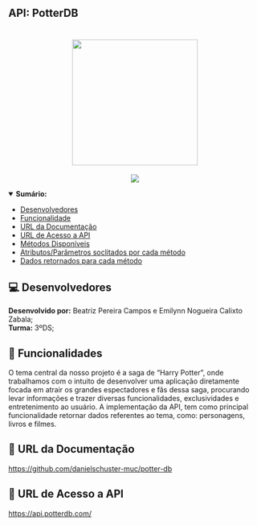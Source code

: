 <h2>API: PotterDB<h2>

<h1 align="center"><img src= "https://user-images.githubusercontent.com/101807045/229957740-54ce8e39-fdef-4c6e-9a9d-3ce9f55fa2ae.png" heigth="250px" width="250px"/></h1>
<p align="center">
<img src="http://img.shields.io/static/v1?label=APLICABILIDADE&message=APRESENTA%20DADOS%20REFERENTES%20AO%20MUNDO%20DO%20HARRY%20POTTER: PERSONAGENS, FILMES%20E%20LIVROS&color=yellow&style=for-the-badge"/>
</p>

 <details open="sumario">
  <summary><b>Sumário:</summary></b>

- [ Desenvolvedores ](#Desenvolvedores)
- [ Funcionalidade ](#funcionalidades)
- [ URL da Documentação ](#1)
- [ URL de Acesso a API ](#2)
- [ Métodos Disponíveis ](#3)
- [ Atributos/Parâmetros soclitados por cada método ](#4)
- [ Dados retornados para cada método ](#5)

</details>

## :computer: Desenvolvedores
**Desenvolvido por:** Beatriz Pereira Campos e Emilynn Nogueira Calixto Zabala; <br>
**Turma:** 3ºDS;

## :hammer: Funcionalidades
O tema central da nosso projeto é a saga de “Harry Potter”, onde trabalhamos com o intuito de desenvolver uma aplicação diretamente focada em atrair os grandes espectadores e fãs dessa saga, procurando levar informações e trazer diversas funcionalidades, exclusividades e entretenimento ao usuário. A implementação da API, tem como principal funcionalidade retornar dados referentes ao tema, como: personagens, livros e filmes.

## 🔗 URL da Documentação
https://github.com/danielschuster-muc/potter-db

## 🔗 URL de Acesso a API
https://api.potterdb.com/
